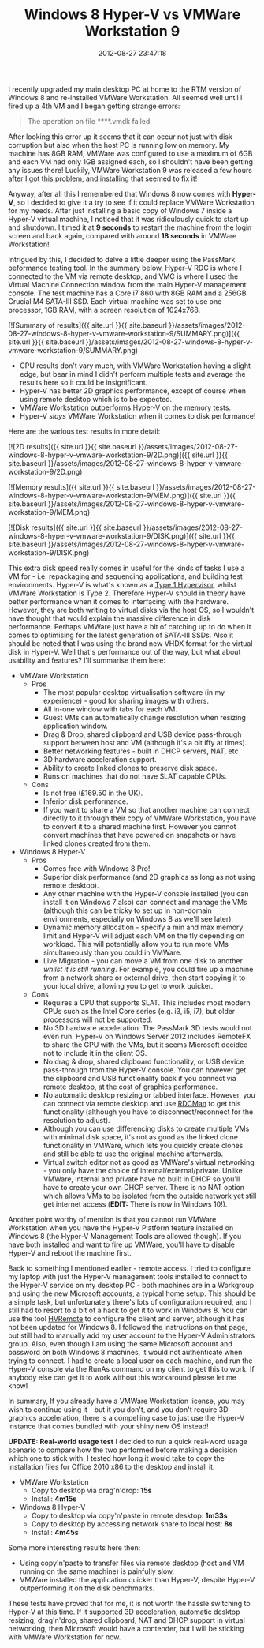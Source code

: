 ﻿---
title: Windows 8 Hyper-V vs VMWare Workstation 9
slug: windows-8-hyper-v-vs-vmware-workstation-9
excerpt: Discussion and benchmarks on Hyper-V vs VMware Workstation for packagers.
date: '2012-08-27 23:47:18'
redirect_from: /2012/08/windows-8-hyper-v-vmware-workstation-9/
layout: single
classes: wide
categories:
  - Other
tags:
  - Hyper-V
  - VMWare
---

I recently upgraded my main desktop PC at home to the RTM version of Windows 8 and re-installed VMWare Workstation. All seemed well until I fired up a 4th VM and I began getting strange errors:

> The operation on file ****.vmdk failed.

After looking this error up it seems that it can occur not just with disk corruption but also when the host PC is running low on memory. My machine has 8GB RAM, VMWare was configured to use a maximum of 6GB and each VM had only 1GB assigned each, so I shouldn't have been getting any issues there! Luckily, VMWare Workstation 9 was released a few hours after I got this problem, and installing that seemed to fix it!

Anyway, after all this I remembered that Windows 8 now comes with **Hyper-V**, so I decided to give it a try to see if it could replace VMWare Workstation for my needs. After just installing a basic copy of Windows 7 inside a Hyper-V virtual machine, I noticed that it was ridiculously quick to start up and shutdown. I timed it at **9 seconds** to restart the machine from the login screen and back again, compared with around **18 seconds** in VMWare Workstation!

Intrigued by this, I decided to delve a little deeper using the PassMark peformance testing tool. In the summary below, Hyper-V RDC is where I connected to the VM via remote desktop, and VMC is where I used the Virtual Machine Connection window from the main Hyper-V management console. The test machine has a Core i7 860 with 8GB RAM and a 256GB Crucial M4 SATA-III SSD. Each virtual machine was set to use one processor, 1GB RAM, with a screen resolution of 1024x768.

[![Summary of results]({{ site.url }}{{ site.baseurl }}/assets/images/2012-08-27-windows-8-hyper-v-vmware-workstation-9/SUMMARY.png)]({{ site.url }}{{ site.baseurl }}/assets/images/2012-08-27-windows-8-hyper-v-vmware-workstation-9/SUMMARY.png)

* CPU results don't vary much, with VMWare Workstation having a slight edge, but bear in mind I didn't perform multiple tests and average the results here so it could be insignificant.
* Hyper-V has better 2D graphics performance, except of course when using remote desktop which is to be expected.
* VMWare Workstation outperforms Hyper-V on the memory tests.
* Hyper-V *slays* VMWare Workstation when it comes to disk performance!

Here are the various test results in more detail:

[![2D results]({{ site.url }}{{ site.baseurl }}/assets/images/2012-08-27-windows-8-hyper-v-vmware-workstation-9/2D.png)]({{ site.url }}{{ site.baseurl }}/assets/images/2012-08-27-windows-8-hyper-v-vmware-workstation-9/2D.png)

[![Memory results]({{ site.url }}{{ site.baseurl }}/assets/images/2012-08-27-windows-8-hyper-v-vmware-workstation-9/MEM.png)]({{ site.url }}{{ site.baseurl }}/assets/images/2012-08-27-windows-8-hyper-v-vmware-workstation-9/MEM.png)

[![Disk results]({{ site.url }}{{ site.baseurl }}/assets/images/2012-08-27-windows-8-hyper-v-vmware-workstation-9/DISK.png)]({{ site.url }}{{ site.baseurl }}/assets/images/2012-08-27-windows-8-hyper-v-vmware-workstation-9/DISK.png)

This extra disk speed really comes in useful for the kinds of tasks I use a VM for - i.e. repackaging and sequencing applications, and building test environments. Hyper-V is what's known as a [Type 1 Hypervisor](http://en.wikipedia.org/wiki/Hypervisor), whilst VMWare Workstation is Type 2. Therefore Hyper-V should in theory have better performance when it comes to interfacing with the hardware. However, they are both writing to virtual disks via the host OS, so I wouldn't have thought that would explain the massive difference in disk performance. Perhaps VMWare just have a bit of catching up to do when it comes to optimising for the latest generation of SATA-III SSDs. Also it should be noted that I was using the brand new VHDX format for the virtual disk in Hyper-V. Well that's performance out of the way, but what about usability and features? I'll summarise them here:

* VMWare Workstation
    * Pros
        * The most popular desktop virtualisation software (in my experience) - good for sharing images with others.
        * All in-one window with tabs for each VM.
        * Guest VMs can automatically change resolution when resizing application window.
        * Drag & Drop, shared clipboard and USB device pass-through support between host and VM (although it's a bit iffy at times).
        * Better networking features - built in DHCP servers, NAT, etc
        * 3D hardware acceleration support.
        * Ability to create linked clones to preserve disk space.
        * Runs on machines that do not have SLAT capable CPUs.
    * Cons
        * Is not free (£169.50 in the UK).
        * Inferior disk performance.
        * If you want to share a VM so that another machine can connect directly to it through their copy of VMWare Workstation, you have to convert it to a shared machine first. However you cannot convert machines that have powered on snapshots or have linked clones created from them.
* Windows 8 Hyper-V
    * Pros
        * Comes free with Windows 8 Pro!
        * Superior disk performance (and 2D graphics as long as not using remote desktop).
        * Any other machine with the Hyper-V console installed (you can install it on Windows 7 also) can connect and manage the VMs (although this can be tricky to set up in non-domain environments, especially on Windows 8 as we'll see later).
        * Dynamic memory allocation - specify a min and max memory limit and Hyper-V will adjust each VM on the fly depending on workload. This will potentially allow you to run more VMs simultaneously than you could in VMWare.
        * Live Migration - you can move a VM from one disk to another *whilst it is still running*. For example, you could fire up a machine from a network share or external drive, then start copying it to your local drive, allowing you to get to work quicker.
    * Cons
        * Requires a CPU that supports SLAT. This includes most modern CPUs such as the Intel Core series (e.g. i3, i5, i7), but older processors will not be supported.
        * No 3D hardware acceleration. The PassMark 3D tests would not even run. Hyper-V on Windows Server 2012 includes RemoteFX to share the GPU with the VMs, but it seems Microsoft decided not to include it in the client OS.
        * No drag & drop, shared clipboard functionality, or USB device pass-through from the Hyper-V console. You can however get the clipboard and USB functionality back if you connect via remote desktop, at the cost of graphics performance.
        * No automatic desktop resizing or tabbed interface. However, you can connect via remote desktop and use [RDCMan](http://www.microsoft.com/en-us/download/details.aspx?id=21101 "Remote Desktop Connection Manager") to get this functionality (although you have to disconnect/reconnect for the resolution to adjust).
        * Although you can use differencing disks to create multiple VMs with minimal disk space, it's not as good as the linked clone functionality in VMWare, which lets you quickly create clones and still be able to use the original machine afterwards.
        * Virtual switch editor not as good as VMWare's virtual networking - you only have the choice of internal/external/private. Unlike VMWare, internal and private have no built in DHCP so you'll have to create your own DHCP server. There is no NAT option which allows VMs to be isolated from the outside network yet still get internet access (**EDIT:** There is now in Windows 10!).

Another point worthy of mention is that you cannot run VMWare Workstation when you have the Hyper-V Platform feature installed on Windows 8 (the Hyper-V Management Tools are allowed though). If you have both installed and want to fire up VMWare, you'll have to disable Hyper-V and reboot the machine first.

Back to something I mentioned earlier - remote access. I tried to configure my laptop with just the Hyper-V management tools installed to connect to the Hyper-V service on my desktop PC - both machines are in a Workgroup and using the new Microsoft accounts, a typical home setup. This should be a simple task, but unfortunately there's lots of configuration required, and I still had to resort to a bit of a hack to get it to work in Windows 8. You can use the tool [HVRemote](http://archive.msdn.microsoft.com/HVRemote) to configure the client and server, although it has not been updated for Windows 8. I followed the instructions on that page, but still had to manually add my user account to the Hyper-V Administrators group. Also, even though I am using the same Microsoft account and password on both Windows 8 machines, it would not authenticate when trying to connect. I had to create a local user on each machine, and run the Hyper-V console via the RunAs command on my client to get this to work. If anybody else can get it to work without this workaround please let me know!

In summary, If you already have a VMWare Workstation license, you may wish to continue using it - but it you don't, and you don't require 3D graphics acceleration, there is a compelling case to just use the Hyper-V instance that comes bundled with your shiny new OS instead!

**UPDATE: Real-world usage test** I decided to run a quick real-word usage scenario to compare how the two performed before making a decision which one to stick with. I tested how long it would take to copy the installation files for Office 2010 x86 to the desktop and install it:

* VMWare Workstation
    * Copy to desktop via drag'n'drop: **15s**
    * Install: **4m15s**
* Windows 8 Hyper-V
    * Copy to desktop via copy'n'paste in remote desktop: **1m33s**
    * Copy to desktop by accessing network share to local host: **8s**
    * Install: **4m45s**

Some more interesting results here then:

* Using copy'n'paste to transfer files via remote desktop (host and VM running on the same machine) is painfully slow.
* VMWare installed the application quicker than Hyper-V, despite Hyper-V outperforming it on the disk benchmarks.

These tests have proved that for me, it is not worth the hassle switching to Hyper-V at this time. If it supported 3D acceleration, automatic desktop resizing, drag'n'drop, shared clipboard, NAT and DHCP support in virtual networking, then Microsoft would have a contender, but I will be sticking with VMWare Workstation for now.